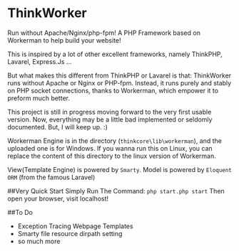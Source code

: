 # ThinkWorker
Run without Apache/Nginx/php-fpm! A PHP Framework based on Workerman to help build your website!

This is inspired by a lot of other excellent frameworks, namely ThinkPHP, Lavarel, Express.Js ... 

But what makes this different from ThinkPHP or Lavarel is that: ThinkWorker runs without Apache or Nginx or PHP-fpm. Instead, it runs purely and stably on PHP socket connections, thanks to Workerman, which empower it to preform much better.

This project is still in progress moving forward to the very first usable version. Now, everything may be a little bad implemented or seldomly documented. But, I will keep up. :)

Workerman Engine is in the directory (`thinkcore\lib\workerman`), and the uploaded one is for Windows. If you wanna run this on Linux, you can replace the content of this directory to the linux version of Workerman.

View(Template Engine) is powered by `Smarty`.
Model is powered by `Eloquent ORM` (from the famous Laravel)

##Very Quick Start
Simply Run The Command: `php start.php start`
Then open your browser, visit localhost!

##To Do
- Exception Tracing Webpage Templates
- Smarty file resource dirpath setting
- so much more